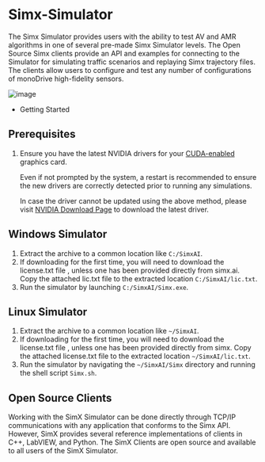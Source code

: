 # Simx-Simulator

The Simx Simulator provides users with the ability to test AV and AMR algorithms in one of several pre-made Simx Simulator levels. The Open Source Simx clients provide an API and examples for connecting to the Simulator for simulating traffic scenarios and replaying Simx trajectory files. The clients allow users to configure and test any number of configurations of monoDrive high-fidelity sensors.

![image](https://user-images.githubusercontent.com/131154677/233154122-c1f98b0d-5313-492b-be7e-8ecb076e0f72.png)



*   Getting Started

Prerequisites
-------------

1.  Ensure you have the latest NVIDIA drivers for your [CUDA-enabled](https://developer.nvidia.com/cuda-gpus) graphics card.
    
    Even if not prompted by the system, a restart is recommended to ensure the new drivers are correctly detected prior to running any simulations.
    
    In case the driver cannot be updated using the above method, please visit [NVIDIA Download Page](https://www.nvidia.com/Download/index.aspx) to download the latest driver.
    

Windows Simulator
-----------------

1.  Extract the archive to a common location like `C:/SimxAI`.
2.  If downloading for the first time, you will need to download the license.txt file , unless one has been provided directly from simx.ai. Copy the attached lic.txt file to the extracted location `C:/SimxAI/lic.txt`.
3.  Run the simulator by launching `C:/SimxAI/Simx.exe`.

Linux Simulator
---------------

1.  Extract the archive to a common location like `~/SimxAI`.
2.  If downloading for the first time, you will need to download the license.txt file , unless one has been provided directly from simx. Copy the attached license.txt file to the extracted location `~/SimxAI/lic.txt`.
3.  Run the simulator by navigating the `~/SimxAI/Simx` directory and running the shell script `Simx.sh`.

Open Source Clients
-------------------

Working with the SimX Simulator can be done directly through TCP/IP communications with any application that conforms to the Simx API. However, SimX provides several reference implementations of clients in C++, LabVIEW, and Python. The SimX Clients are open source and available to all users of the SimX Simulator.

